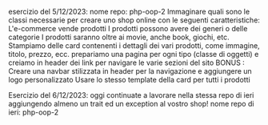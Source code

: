 esercizio del 5/12/2023:
nome repo: php-oop-2
 Immaginare quali sono le classi necessarie per creare uno shop online con le seguenti caratteristiche:
L'e-commerce vende prodotti
I prodotti possono avere dei generi o delle categorie
I prodotti saranno oltre ai movie, anche book, giochi, etc.
Stampiamo delle card contenenti i dettagli dei vari prodotti, come immagine, titolo, prezzo,  ecc.
prepariamo una pagina per ogni tipo (classe di oggetti) e creiamo in header dei link per navigare le varie sezioni del sito
BONUS :
Creare una navbar stilizzata in header per la navigazione e aggiungere un logo personalizzato
Usare lo stesso template della card per tutti i prodotti

Esercizio del 6/12/2023:
oggi continuate a lavorare nella stessa repo di ieri aggiungendo almeno un trait ed un exception al vostro shop!
nome repo di ieri: php-oop-2